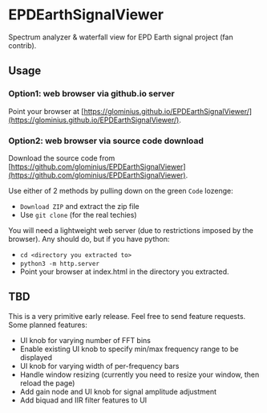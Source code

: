 # EPDEarthSignalViewer
Spectrum analyzer &amp; waterfall view for EPD Earth signal project (fan contrib).

## Usage

### Option1: web browser via github.io server

Point your browser at [https://glominius.github.io/EPDEarthSignalViewer/](https://glominius.github.io/EPDEarthSignalViewer/).

### Option2: web browser via source code download

Download the source code from [https://github.com/glominius/EPDEarthSignalViewer](https://github.com/glominius/EPDEarthSignalViewer).

Use either of 2 methods by pulling down on the green `Code` lozenge:
- `Download ZIP` and extract the zip file
- Use `git clone` (for the real techies)

You will need a lightweight web server (due to restrictions imposed by the browser).  Any should do, but if you have python:
- `cd <directory you extracted to>`
- `python3 -m http.server`
- Point your browser at index.html in the directory you extracted.

## TBD

This is a very primitive early release.  Feel free to send feature requests.  Some planned features:
- UI knob for varying number of FFT bins
- Enable existing UI knob to specify min/max frequency range to be displayed
- UI knob for varying width of per-frequency bars
- Handle window resizing (currently you need to resize your window, then reload the page)
- Add gain node and UI knob for signal amplitude adjustment
- Add biquad and IIR filter features to UI
